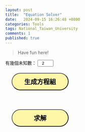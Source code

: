```yaml
---
layout: post
title:  "Equation Solver"
date:   2024-09-15 16:26:48 +0800
categories: Tools
tags: National_Taiwan_University
comments: 1
published: true
---
```


> Have fun here!

<html lang="zh-Hant">
<head>
    <meta charset="UTF-8">
    <meta name="viewport" content="width=device-width, initial-scale=1.0">
    <title>Equation Solver</title>
    <style>
        .matrix-container {
            margin-bottom: 20px;
        }
        input[type="number"] {
            width: 50px;
            text-align: center;
        }
        table {
            margin-bottom: 20px;
        }
        td {
            padding: 5px;
        }
        button{
			border-radius: 50px;
			background-color: #fff6a8;
			font-size: 20px;
            border-style: outset; 
			width: 180px;
			height: 55px;
			margin: 20px;
			font-weight: bold;
		}
    </style>
</head>
<body>
    <div class="matrix-container">
        <label for="size">有幾個未知數：</label>
        <input type="number" id="size" value="2" min="2" max="10"><br>
        <button onclick="createMatrix()">生成方程組</button>
        <div id="equationMatrix"></div>
    </div>
    <button onclick="solveEquations()">求解</button>
    <div id="result"></div>
    <script>
        function createMatrix() {
            let size = document.getElementById('size').value;
            let matrixDiv = document.getElementById('equationMatrix');
            matrixDiv.innerHTML = '';
            let table = document.createElement('table');
            for (let i = 0; i < size; i++) {
                let row = document.createElement('tr');
                for (let j = 0; j < size; j++) {
                    let cell = document.createElement('td');
                    let input = document.createElement('input');
                    input.type = 'number';
                    input.id = `matrix_${i}_${j}`;
                    input.placeholder = `a${i+1}${j+1}`;
                    cell.appendChild(input);
                    row.appendChild(cell);
                }
                let constCell = document.createElement('td');
                let constInput = document.createElement('input');
                constInput.type = 'number';
                constInput.id = `const_${i}`;
                constInput.placeholder = `b${i+1}`;
                constCell.appendChild(constInput);
                row.appendChild(constCell);
                table.appendChild(row);
            }
            matrixDiv.appendChild(table);
        }
        function getEquationData() {
            let size = document.getElementById('size').value;
            let matrix = [];
            let constants = [];
            for (let i = 0; i < size; i++) {
                let row = [];
                for (let j = 0; j < size; j++) {
                    let value = document.getElementById(`matrix_${i}_${j}`).value;
                    row.push(parseFloat(value));
                }
                matrix.push(row);
            }
            for (let i = 0; i < size; i++) {
                let value = document.getElementById(`const_${i}`).value;
                constants.push(parseFloat(value));
            }
            return {matrix, constants};
        }
        function solveEquations() {
            let { matrix, constants } = getEquationData();
            let size = matrix.length;
            for (let i = 0; i < size; i++) {
                matrix[i].push(constants[i]);
            }
            for (let i = 0; i < size; i++) {
                // 檢查主對角元素是否為0
                if (matrix[i][i] === 0) {
                    let swapped = false;
                    for (let k = i + 1; k < size; k++) {
                        if (matrix[k][i] !== 0) {
                            [matrix[i], matrix[k]] = [matrix[k], matrix[i]];
                            swapped = true;
                            break;
                        }
                    }
                    if (!swapped) {
                        document.getElementById('result').innerText = '錯誤！無法解此方程（主對角線元素為零且無法交換）。';
                        return;
                    }
                }
                let diagonal = matrix[i][i];
                for (let j = i; j < size + 1; j++) {
                    matrix[i][j] /= diagonal;
                }
                for (let k = 0; k < size; k++) {
                    if (k !== i) {
                        let factor = matrix[k][i];
                        for (let j = i; j < size + 1; j++) {
                            matrix[k][j] -= factor * matrix[i][j];
                        }
                    }
                }
            }
            let solutions = [];
            for (let i = 0; i < size; i++) {
                solutions.push(matrix[i][size]);
            }
            let resultDiv = document.getElementById('result');
            let resultHTML = '<h5>解：</h5><ul>';
            for (let i = 0; i < solutions.length; i++) {
                resultHTML += `<li>x${i+1} &nbsp;&nbsp;&nbsp; = &nbsp;&nbsp;&nbsp; ${solutions[i].toFixed(2)}</li>`;
            }
            resultHTML += '</ul>';
            resultDiv.innerHTML = resultHTML;
        }
    </script>
</body>
</html>
